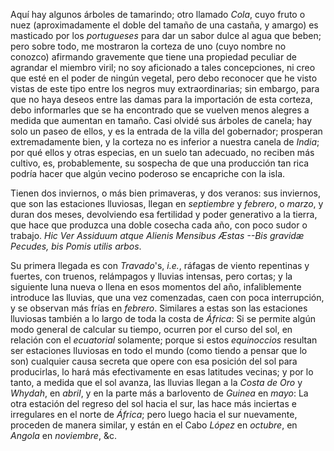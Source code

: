 Aquí hay algunos árboles de tamarindo; otro llamado *Cola*, cuyo fruto o nuez (aproximadamente el doble del tamaño de una castaña, y amargo) es masticado por los *portugueses* para dar un sabor dulce al agua que beben; pero sobre todo, me mostraron la corteza de uno (cuyo nombre no conozco) afirmando gravemente que tiene una propiedad peculiar de agrandar el miembro viril; no soy aficionado a tales concepciones, ni creo que esté en el poder de ningún vegetal, pero debo reconocer que he visto vistas de este tipo entre los negros muy extraordinarias; sin embargo, para que no haya deseos entre las damas para la importación de esta corteza, debo informarles que se ha encontrado que se vuelven menos alegres a medida que aumentan en tamaño. Casi olvidé sus árboles de canela; hay solo un paseo de ellos, y es la entrada de la villa del gobernador; prosperan extremadamente bien, y la corteza no es inferior a nuestra canela de *India*; por qué ellos y otras especias, en un suelo tan adecuado, no reciben más cultivo, es, probablemente, su sospecha de que una producción tan rica podría hacer que algún vecino poderoso se encapriche con la isla.

Tienen dos inviernos, o más bien primaveras, y dos veranos: sus inviernos, que son las estaciones lluviosas, llegan en *septiembre* y *febrero*, o *marzo*, y duran dos meses, devolviendo esa fertilidad y poder generativo a la tierra, que hace que produzca una doble cosecha cada año, con poco sudor o trabajo.
*Hic Ver Assiduum atque Alienis Mensibus Æstas --Bis gravidæ Pecudes, bis Pomis utilis arbos*.

Su primera llegada es con *Travado*'s, _i.e._, ráfagas de viento repentinas y fuertes, con truenos, relámpagos y lluvias intensas, pero cortas; y la siguiente luna nueva o llena en esos momentos del año, infaliblemente introduce las lluvias, que una vez comenzadas, caen con poca interrupción, y se observan más frías en *febrero*. Similares a estas son las estaciones lluviosas también a lo largo de toda la costa de *África*: Si se permite algún modo general de calcular su tiempo, ocurren por el curso del sol, en relación con el *ecuatorial* solamente; porque si estos *equinoccios* resultan ser estaciones lluviosas en todo el mundo (como tiendo a pensar que lo son) cualquier causa secreta que opere con esa posición del sol para producirlas, lo hará más efectivamente en esas latitudes vecinas; y por lo tanto, a medida que el sol avanza, las lluvias llegan a la *Costa de Oro* y *Whydah*, en *abril*, y en la parte más a barlovento de *Guinea* en *mayo*: La otra estación del regreso del sol hacia el sur, las hace más inciertas e irregulares en el norte de *África*; pero luego hacia el sur nuevamente, proceden de manera similar, y están en el Cabo *López* en *octubre*, en *Angola* en *noviembre*, &c.